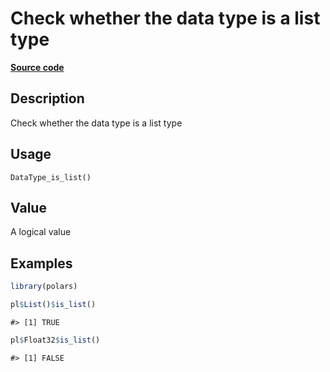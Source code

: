 

# Check whether the data type is a list type

[**Source code**](https://github.com/pola-rs/r-polars/tree/main/R/after-wrappers.R#L20)

## Description

Check whether the data type is a list type

## Usage

<pre><code class='language-R'>DataType_is_list()
</code></pre>

## Value

A logical value

## Examples

``` r
library(polars)

pl$List()$is_list()
```

    #> [1] TRUE

``` r
pl$Float32$is_list()
```

    #> [1] FALSE
